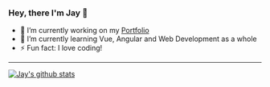 ### Hey, there I'm Jay 👋






- 🔭 I’m currently working on my [Portfolio](https://jay-aware.github.io)
- 🌱 I’m currently learning Vue, Angular and Web Development as a whole
- ⚡ Fun fact: I love coding!
<hr>

[![Jay's github stats](https://github-readme-stats.vercel.app/api?username=jay-aware&show_icons=true&theme=radical)](https://github.com/anuraghazra/github-readme-stats)

